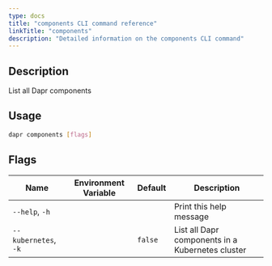 ```yaml
---
type: docs
title: "components CLI command reference"
linkTitle: "components"
description: "Detailed information on the components CLI command"
---
```


## Description

List all Dapr components

## Usage

```bash
dapr components [flags]
```

## Flags

| Name | Environment Variable | Default | Description
| --- | --- | --- | --- |
| `--help`, `-h` | | | Print this help message |
| `--kubernetes`, `-k` | | `false` | List all Dapr components in a Kubernetes cluster |

